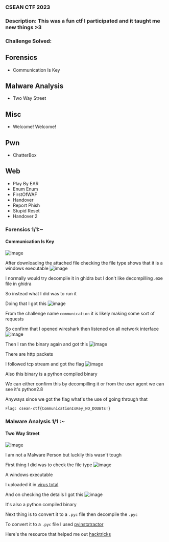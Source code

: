 <h3> CSEAN CTF 2023 </h3>

### Description: This was a fun ctf I participated and it taught me new things >3

<h3> Challenge Solved: </h3>

## Forensics
-  Communication Is Key

## Malware Analysis
-  Two Way Street

## Misc
-  Welcome! Welcome!

## Pwn
-  ChatterBox

## Web
- Play By EAR 
- Enum Enum 
- FirstOfWAF  
- Handover
- Report Phish 
- Stupid Reset
- Handover 2


### Forensics 1/1:~

#### Communication Is Key
![image](https://github.com/h4ckyou/h4ckyou.github.io/assets/127159644/5e2a7a4f-40a9-44c6-b0c2-48a00ebf1d39)

After downloading the attached file checking the file type shows that it is a windows executable
![image](https://github.com/h4ckyou/h4ckyou.github.io/assets/127159644/38f3d7e1-a260-4a34-bcd6-713f82f383b4)

I normally would try decompile it in ghidra but I don't like decompilling .exe file in ghidra 

So instead what I did was to run it

Doing that I got this
![image](https://github.com/h4ckyou/h4ckyou.github.io/assets/127159644/0e868522-6cf0-45ed-9bbc-c025f7587896)

From the challenge name `communication` it is likely making some sort of requests 

So confirm that I opened wireshark then listened on all network interface
![image](https://github.com/h4ckyou/h4ckyou.github.io/assets/127159644/5ddbf73a-26a9-4def-8b27-755ea49f2e1d)

Then I ran the binary again and got this 
![image](https://github.com/h4ckyou/h4ckyou.github.io/assets/127159644/b51361d1-2c72-4296-87f0-d789b6b1a25a)

There are http packets

I followed tcp stream and got the flag
![image](https://github.com/h4ckyou/h4ckyou.github.io/assets/127159644/6a7f6316-899c-4db6-8296-31b503929c35)

Also this binary is a python compiled binary

We can either confirm this by decompilling it or from the user agent we can see it's python2.8

Anyways since we got the flag what's the use of going through that

```
Flag: csean-ctf{CommunicationIsKey_NO_DOUBts!}
```

### Malware Analysis 1/1 :~

#### Two Way Street 
![image](https://github.com/h4ckyou/h4ckyou.github.io/assets/127159644/9e14da56-e726-4b2e-a2e7-01b80b52c0a3)

I am not a Malware Person but luckily this wasn't tough

First thing I did was to check the file type
![image](https://github.com/h4ckyou/h4ckyou.github.io/assets/127159644/14bd9c92-644e-4f09-b48c-70ba48d3993d)

A windows executable

I uploaded it in [virus total](https://www.virustotal.com/gui/home/upload) 

And on checking the details I got this
![image](https://github.com/h4ckyou/h4ckyou.github.io/assets/127159644/e14ded4d-0318-4444-b78d-7dcba8b3e98b)

It's also a python compiled binary

Next thing is to convert it to a `.pyc` file then decompile the `.pyc` 

To convert it to a `.pyc` file I used [pyinstxtractor](https://github.com/extremecoders-re/pyinstxtractor) 

Here's the resource that helped me out [hacktricks](https://book.hacktricks.xyz/generic-methodologies-and-resources/basic-forensic-methodology/specific-software-file-type-tricks/.pyc) 


